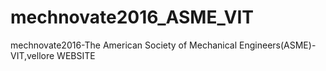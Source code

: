 # mechnovate2016_ASME_VIT
mechnovate2016-The American Society of Mechanical Engineers(ASME)-VIT,vellore WEBSITE
